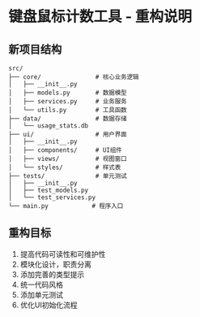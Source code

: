 # 键盘鼠标计数工具 - 重构说明

## 新项目结构

```
src/
├── core/               # 核心业务逻辑
│   ├── __init__.py
│   ├── models.py       # 数据模型
│   ├── services.py     # 业务服务
│   └── utils.py        # 工具函数
├── data/               # 数据存储
│   └── usage_stats.db
├── ui/                 # 用户界面
│   ├── __init__.py
│   ├── components/     # UI组件
│   ├── views/          # 视图窗口
│   └── styles/         # 样式表
├── tests/              # 单元测试
│   ├── __init__.py
│   ├── test_models.py
│   └── test_services.py
└── main.py            # 程序入口
```

## 重构目标

1. 提高代码可读性和可维护性
2. 模块化设计，职责分离
3. 添加完善的类型提示
4. 统一代码风格
5. 添加单元测试
6. 优化UI初始化流程